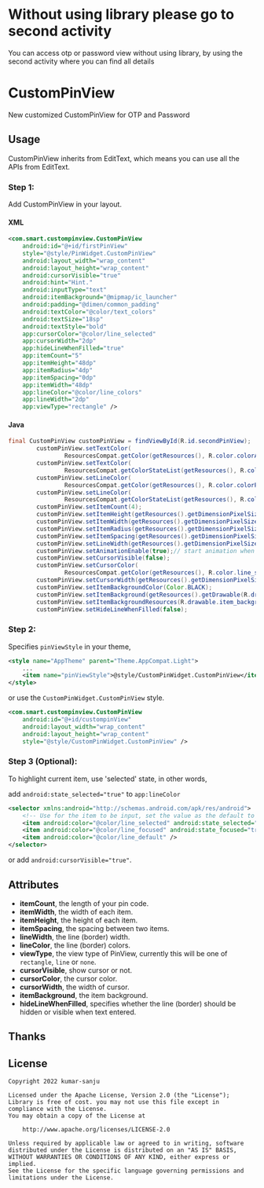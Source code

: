 # Without using library please go to second activity
You can access otp or password view without using library, by using the second activity where you can find all details
# CustomPinView
New customized CustomPinView for OTP and Password

## Usage

CustomPinView inherits from EditText, which means you can use all the APIs from EditText.

### Step 1:

Add CustomPinView in your layout.

#### XML

``` xml
<com.smart.custompinview.CustomPinView
    android:id="@+id/firstPinView"
    style="@style/PinWidget.CustomPinView"
    android:layout_width="wrap_content"
    android:layout_height="wrap_content"
    android:cursorVisible="true"
    android:hint="Hint."
    android:inputType="text"
    android:itemBackground="@mipmap/ic_launcher"
    android:padding="@dimen/common_padding"
    android:textColor="@color/text_colors"
    android:textSize="18sp"
    android:textStyle="bold"
    app:cursorColor="@color/line_selected"
    app:cursorWidth="2dp"
    app:hideLineWhenFilled="true"
    app:itemCount="5"
    app:itemHeight="48dp"
    app:itemRadius="4dp"
    app:itemSpacing="0dp"
    app:itemWidth="48dp"
    app:lineColor="@color/line_colors"
    app:lineWidth="2dp"
    app:viewType="rectangle" />
```

#### Java

``` Java
final CustomPinView customPinView = findViewById(R.id.secondPinView);
        customPinView.setTextColor(
                ResourcesCompat.getColor(getResources(), R.color.colorAccent, getTheme()));
        customPinView.setTextColor(
                ResourcesCompat.getColorStateList(getResources(), R.color.text_colors, getTheme()));
        customPinView.setLineColor(
                ResourcesCompat.getColor(getResources(), R.color.colorPrimary, getTheme()));
        customPinView.setLineColor(
                ResourcesCompat.getColorStateList(getResources(), R.color.line_colors, getTheme()));
        customPinView.setItemCount(4);
        customPinView.setItemHeight(getResources().getDimensionPixelSize(R.dimen.pv_pin_view_item_size));
        customPinView.setItemWidth(getResources().getDimensionPixelSize(R.dimen.pv_pin_view_item_size));
        customPinView.setItemRadius(getResources().getDimensionPixelSize(R.dimen.pv_pin_view_item_radius));
        customPinView.setItemSpacing(getResources().getDimensionPixelSize(R.dimen.pv_pin_view_item_spacing));
        customPinView.setLineWidth(getResources().getDimensionPixelSize(R.dimen.pv_pin_view_item_line_width));
        customPinView.setAnimationEnable(true);// start animation when adding text
        customPinView.setCursorVisible(false);
        customPinView.setCursorColor(
                ResourcesCompat.getColor(getResources(), R.color.line_selected, getTheme()));
        customPinView.setCursorWidth(getResources().getDimensionPixelSize(R.dimen.pv_pin_view_cursor_width));
        customPinView.setItemBackgroundColor(Color.BLACK);
        customPinView.setItemBackground(getResources().getDrawable(R.drawable.item_background));
        customPinView.setItemBackgroundResources(R.drawable.item_background);
        customPinView.setHideLineWhenFilled(false);
```

### Step 2:

Specifies `pinViewStyle` in your theme,

``` xml
<style name="AppTheme" parent="Theme.AppCompat.Light">
    ...
    <item name="pinViewStyle">@style/CustomPinWidget.CustomPinView</item>
</style>
```

or use the `CustomPinWidget.CustomPinView` style.

``` xml
<com.smart.custompinview.CustomPinView
    android:id="@+id/custompinView"
    android:layout_width="wrap_content"
    android:layout_height="wrap_content"
    style="@style/CustomPinWidget.CustomPinView" />
```

### Step 3 (Optional):

To highlight current item, use 'selected' state, in other words,

add `android:state_selected="true"` to `app:lineColor`

``` xml
<selector xmlns:android="http://schemas.android.com/apk/res/android">
    <!-- Use for the item to be input, set the value as the default to disable it -->
    <item android:color="@color/line_selected" android:state_selected="true" />
    <item android:color="@color/line_focused" android:state_focused="true" />
    <item android:color="@color/line_default" />
</selector>
```

or add `android:cursorVisible="true"`.

## Attributes

* **itemCount**, the length of your pin code.
* **itemWidth**, the width of each item.
* **itemHeight**, the height of each item.
* **itemSpacing**, the spacing between two items.
* **lineWidth**, the line (border) width.
* **lineColor**, the line (border) colors.
* **viewType**, the view type of PinView, currently this will be one of `rectangle`, `line` or `none`.
* **cursorVisible**, show cursor or not.
* **cursorColor**, the cursor color.
* **cursorWidth**, the width of cursor.
* **itemBackground**, the item background.
* **hideLineWhenFilled**, specifies whether the line (border) should be hidden or visible when text entered.

## Thanks

## License


    Copyright 2022 kumar-sanju

    Licensed under the Apache License, Version 2.0 (the "License");
    Library is free of cost. you may not use this file except in 
    compliance with the License.
    You may obtain a copy of the License at

        http://www.apache.org/licenses/LICENSE-2.0

    Unless required by applicable law or agreed to in writing, software
    distributed under the License is distributed on an "AS IS" BASIS,
    WITHOUT WARRANTIES OR CONDITIONS OF ANY KIND, either express or implied.
    See the License for the specific language governing permissions and
    limitations under the License.


